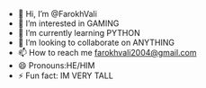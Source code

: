 - 👋 Hi, I’m @FarokhVali
- 👀 I’m interested in GAMING
- 🌱 I’m currently learning PYTHON
- 💞️ I’m looking to collaborate on ANYTHING
- 📫 How to reach me farokhvali2004@gmail.com
- 😄 Pronouns:HE/HIM
- ⚡ Fun fact: IM VERY TALL

<!---
FarokhVali/FarokhVali is a ✨ special ✨ repository because its `README.md` (this file) appears on your GitHub profile.
You can click the Preview link to take a look at your changes.
--->
